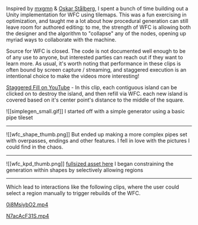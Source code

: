 Inspired by [mxgmn](https://github.com/mxgmn/WaveFunctionCollapse) & [Oskar Stålberg](https://twitter.com/OskSta), I spent a bunch of time building out a Unity implementation for WFC using tilemaps.  This was a fun exercising in optimization, and taught me a lot about how procedural generation can still leave room for authored editing: to me, the strength of WFC is allowing both the designer and the algorithm to "collapse" any of the nodes, opening up myriad ways to collaborate with the machine.

Source for WFC is closed.  The code is not documented well enough to be of any use to anyone, but interested parties can reach out if they want to learn more.  As usual, it's worth noting that performance in these clips is often bound by screen capture / streaming, and staggered execution is an intentional choice to make the videos more interesting! 

[Staggered Fill on YouTube](https://www.youtube.com/watch?v=AfUS6-QcaNw) - In this clip, each contiguous island can be clicked on to destroy the island, and then refill via WFC.  each new island is covered based on it's center point's distance to the middle of the square.


![[simplegen_small.gif]]
I started off with a simple generator using a basic pipe tileset  

---
![[wfc_shape_thumb.png]]
But ended up making a more complex pipes set with overpasses, endings and other features.  I fell in love with the pictures I could find in the chaos.

---
![[wfc_kpd_thumb.png]]
[fullsized asset here](assets/KPD.png)
I began constraining the generation within shapes by selectively allowing regions          

---

Which lead to interactions like the following clips, where the user could select a region manually to trigger rebuilds of the WFC. 

[0j8MsiybO2.mp4](assets/0j8MsiybO2.mp4)

[N7acAcF31S.mp4](assets/N7acAcF31S.mp4)

